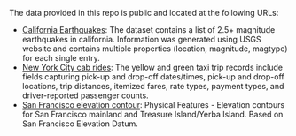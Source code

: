 The data provided in this repo is public and located at the following URLs:
- [California Earthquakes](https://earthquake.usgs.gov/data/data.php): The dataset contains a list of 2.5+ magnitude earthquakes in california. Information was generated using USGS website and contains multiple properties (location, magnitude, magtype) for each single entry.
- [New York City cab rides](http://www.nyc.gov/html/tlc/html/about/trip_record_data.shtml): The yellow and green taxi trip records include fields capturing pick-up and drop-off dates/times, pick-up and drop-off locations, trip distances, itemized fares, rate types, payment types, and driver-reported passenger counts. 
- [San Francisco elevation contour](https://data.sfgov.org/Energy-and-Environment/Elevation-Contours/rnbg-2qxw/data): Physical Features - Elevation contours for San Francisco mainland and Treasure Island/Yerba Island. Based on San Francisco Elevation Datum.

